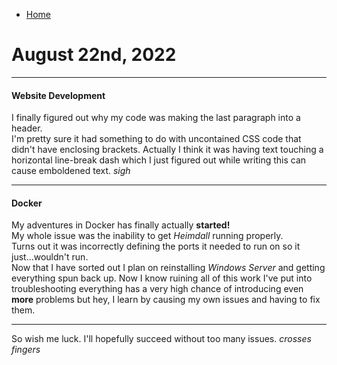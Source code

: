 
- [Home](/index.md)


# August 22nd, 2022

---

#### Website Development
I finally figured out why my code was making the last paragraph into a header.  
I'm pretty sure it had something to do with uncontained CSS code that didn't have enclosing brackets. Actually I think it was having text touching a horizontal line-break dash which I just figured out while writing this can cause emboldened text. *sigh*

---

#### Docker
My adventures in Docker has finally actually **started!**  
My whole issue was the inability to get *Heimdall* running properly.  
Turns out it was incorrectly defining the ports it needed to run on so it just...wouldn't run.  
Now that I have sorted out I plan on reinstalling *Windows Server* and getting everything spun back up.
Now I know ruining all of this work I've put into troubleshooting everything has a very high chance of introducing even **more** problems but hey, I learn by causing my own issues and having to fix them.  

---

So wish me luck. I'll hopefully succeed without too many issues. *crosses fingers*
